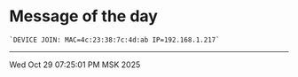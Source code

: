 # Message of the day
```
`DEVICE JOIN: MAC=4c:23:38:7c:4d:ab IP=192.168.1.217`
```
---
Wed Oct 29 07:25:01 PM MSK 2025
